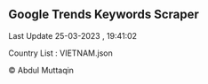 

## Google Trends Keywords Scraper 
 
Last Update 25-03-2023 , 19:41:02

Country List :
VIETNAM.json



© Abdul Muttaqin 
